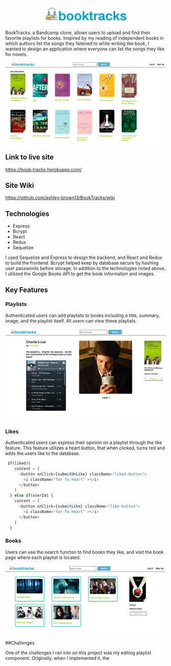 <p align="center">
  <img width="300px" src="https://github.com/ashley-brown13/BookTracks/blob/main/frontend/public/images/Screen%20Shot%202021-06-04%20at%202.53.41%20PM.png" alt="title and logo">
</p>

BookTracks, a Bandcamp clone, allows users to upload and find their favorite playlists for books. Inspired by my reading of independent books in which authors list the songs they listened to while writing the book, I wanted to design an application where everyone can list the songs they like for novels.

![Home Page](https://github.com/ashley-brown13/BookTracks/blob/main/frontend/public/images/Screen%20Shot%202021-06-04%20at%202.12.36%20PM.png)

## Link to live site
https://book-tracks.herokuapp.com/

## Site Wiki
https://github.com/ashley-brown13/BookTracks/wiki

## Technologies
* Express
* Bcrypt
* React
* Redux
* Sequelize

I used Sequelize and Express to design the backend, and React and Redux to build the frontend. Bcrypt helped keep by database secure by hashing user passwords before storage. In addition to the technologies noted above, I utilized the Google Books API to get the book information and images.

## Key Features

### Playlists

Authenticated users can add playlists to books including a title, summary, image, and the playlist itself. All users can view these playlists.

![Playlist Page](https://github.com/ashley-brown13/BookTracks/blob/main/frontend/public/images/Screen%20Shot%202021-06-04%20at%202.09.43%20PM.png)

### Likes

Authenticated users can express their opinion on a playlist through the like feature. This feature utilizes a heart button, that when clicked, turns red and adds the users like to the database.

```js
 if(liked){
    content = (
      <button onClick={submitUnLike} className="liked-button">
        <i className="far fa-heart" ></i>
      </button>
    )
  } else if(userId) {
    content = (
      <button onClick={submitLike} className="like-button">
        <i className="far fa-heart" ></i>
      </button>
    )
  }
```

### Books

Users can use the search functon to find books they like, and visit the book page where each playlist is located.

![Book Page](https://github.com/ashley-brown13/BookTracks/blob/main/frontend/public/images/Screen%20Shot%202021-06-04%20at%202.48.29%20PM.png)

##Challenges

One of the challenges I ran into on this project was my editing playlist component. Originally, when I implemented it, the
